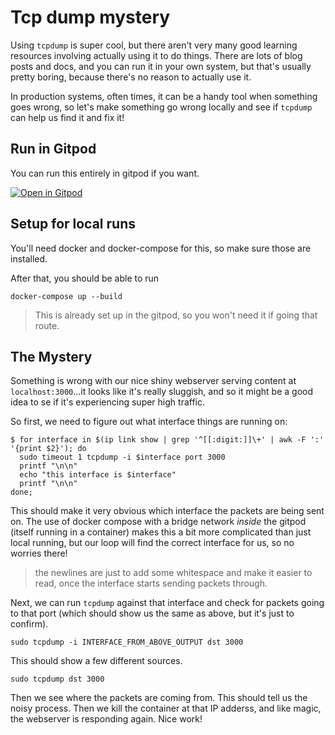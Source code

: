 # Tcp dump mystery

Using `tcpdump` is super cool, but there aren't very many good learning resources involving actually using it to do things. There are lots of blog posts and docs, and you can run it in your own system, but that's usually pretty boring, because there's no reason to actually use it.

In production systems, often times, it can be a handy tool when something goes wrong, so let's make something go wrong locally and see if `tcpdump` can help us find it and fix it!

## Run in Gitpod

You can run this entirely in gitpod if you want.

[![Open in Gitpod](https://gitpod.io/button/open-in-gitpod.svg)](https://gitpod.io/#https://github.com/lpmi-13/tcpdump-mystery)

## Setup for local runs

You'll need docker and docker-compose for this, so make sure those are installed.

After that, you should be able to run

```
docker-compose up --build
```

> This is already set up in the gitpod, so you won't need it if going that route.

## The Mystery

Something is wrong with our nice shiny webserver serving content at `localhost:3000`...it looks like it's really sluggish, and so it might be a good idea to se if it's experiencing super high traffic.

So first, we need to figure out what interface things are running on:

```
$ for interface in $(ip link show | grep '^[[:digit:]]\+' | awk -F ':' '{print $2}'); do
  sudo timeout 1 tcpdump -i $interface port 3000
  printf "\n\n"
  echo "this interface is $interface"
  printf "\n\n"
done;
```

This should make it very obvious which interface the packets are being sent on. The use of docker compose with a bridge network _inside_ the gitpod (itself running in a container) makes this a bit more complicated than just local running, but our loop will find the correct interface for us, so no worries there!

> the newlines are just to add some whitespace and make it easier to read, once the interface starts sending packets through.

Next, we can run `tcpdump` against that interface and check for packets going to that port (which should show us the same as above, but it's just to confirm).

`sudo tcpdump -i INTERFACE_FROM_ABOVE_OUTPUT dst 3000`

This should show a few different sources.

```
sudo tcpdump dst 3000
```

Then we see where the packets are coming from. This should tell us the noisy process. Then we kill the container at that IP adderss, and like magic, the webserver is responding again. Nice work!
